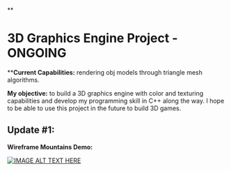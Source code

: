 **

# 3D Graphics Engine Project - ONGOING

****Current Capabilities:** rendering obj models through triangle mesh algorithms.

**My objective:** to build a 3D graphics engine with color and texturing capabilities and develop my programming
skill in C++ along the way. I hope to be able to use this project in the future to build 3D games.

## Update #1:
**Wireframe Mountains Demo:**

[![IMAGE ALT TEXT HERE](https://img.youtube.com/vi/8yGlR1ZSTGo/0.jpg)](https://www.youtube.com/watch?v=8yGlR1ZSTGo)

